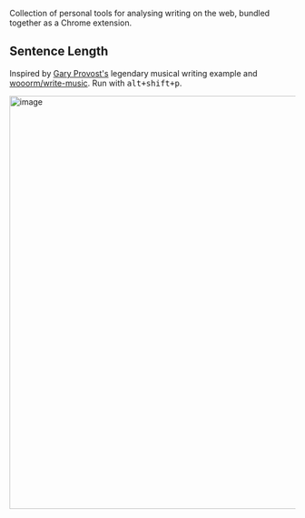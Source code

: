 Collection of personal tools for analysing writing on the web, bundled together as a Chrome extension.

## Sentence Length
Inspired by [Gary Provost's](https://www.garyprovost.com/) legendary musical writing example and [wooorm/write-music](https://github.com/wooorm/write-music). Run with <kbd>alt+shift+p</kbd>.

<img width="726" alt="image" src="https://user-images.githubusercontent.com/1266011/218317905-88168c1b-f3a0-473d-b399-9f153956f49a.png">



